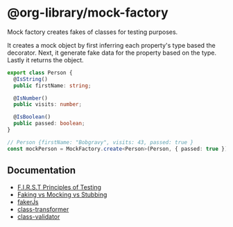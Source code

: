 # @org-library/mock-factory

Mock factory creates fakes of classes for testing purposes.

It creates a mock object by first inferring each property's type based the
decorator. Next, it generate fake data for the property based on the type.
Lastly it returns the object.

```typescript
export class Person {
  @IsString()
  public firstName: string;

  @IsNumber()
  public visits: number;

  @IsBoolean()
  public passed: boolean;
}

// Person {firstName: "Bobgravy", visits: 43, passed: true }
const mockPerson = MockFactory.create<Person>(Person, { passed: true });
```

## Documentation

- [F.I.R.S.T Principles of Testing](https://medium.com/@tasdikrahman/f-i-r-s-t-principles-of-testing-1a497acda8d6>6)
- [Faking vs Mocking vs Stubbing](https://www.educative.io/answers/what-is-faking-vs-mocking-vs-stubbinghttps://www.educative.io/answers/what-is-faking-vs-mocking-vs-stubbing)
- [fakerJs](https://fakerjs.dev/api/date.html#date)
- [class-transformer](https://github.com/typestack/class-transformer/tree/master)
- [class-validator](https://github.com/typestack/class-validator)
